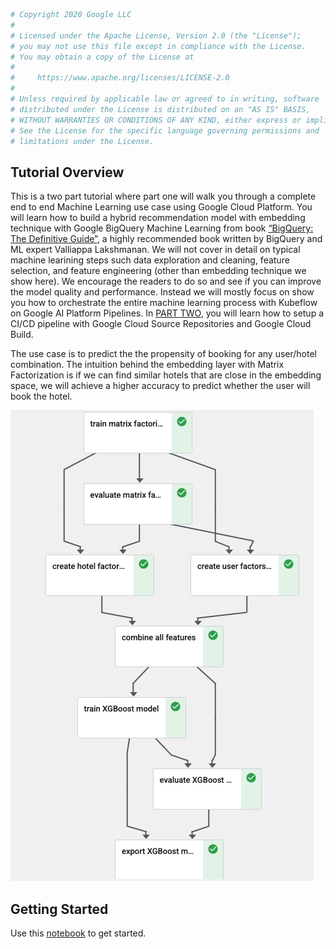 ```python
# Copyright 2020 Google LLC
#
# Licensed under the Apache License, Version 2.0 (the "License");
# you may not use this file except in compliance with the License.
# You may obtain a copy of the License at
#
#     https://www.apache.org/licenses/LICENSE-2.0
#
# Unless required by applicable law or agreed to in writing, software
# distributed under the License is distributed on an "AS IS" BASIS,
# WITHOUT WARRANTIES OR CONDITIONS OF ANY KIND, either express or implied.
# See the License for the specific language governing permissions and
# limitations under the License.
```

## Tutorial Overview 

This is a two part tutorial where part one will walk you through a complete end to end Machine Learning use case using Google Cloud Platform. You will learn how to build a hybrid recommendation model with embedding technique with Google BigQuery Machine Learning from book [“BigQuery: The Definitive Guide”](https://www.amazon.com/Google-BigQuery-Definitive-Warehousing-Analytics/dp/1492044466), a highly recommended book written by BigQuery and ML expert Valliappa Lakshmanan. We will not cover in detail on typical machine learining steps such data exploration and cleaning, feature selection, and feature engineering (other than embedding technique we show here). We encourage the readers to do so and see if you can improve the model quality and performance. Instead we will mostly focus on show you how to orchestrate the entire machine learning process with Kubeflow on Google AI Platform Pipelines. In [PART TWO](part_2/README.md), you will learn how to setup a CI/CD pipeline with Google Cloud Source Repositories and Google Cloud Build.  

The use case is to predict the the propensity of booking for any user/hotel combination. The intuition behind the embedding layer with Matrix Factorization is if we can find similar hotels that are close in the embedding space, we will achieve a higher accuracy to predict whether the user will book the hotel. 

![Pipeline](pipeline.png)

## Getting Started
Use this [notebook](kfp_tutorial.ipynb) to get started. 

